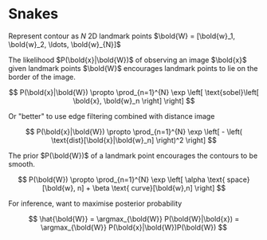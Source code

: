 # Snakes

Represent contour as $N$ 2D landmark points
$\bold{W} = [\bold{w}_1, \bold{w}_2, \ldots, \bold{w}_{N}]$

The likelihood $P(\bold{x}|\bold{W})$ of observing an image
$\bold{x}$ given landmark points $\bold{W}$ encourages landmark points to lie
on the border of the image.

$$
P(\bold{x}|\bold{W}) \propto \prod_{n=1}^{N} \exp \left[
\text{sobel}\left[ \bold{x}, \bold{w}_n \right]
\right]
$$

Or "better" to use edge filtering combined with distance image

$$
P(\bold{x}|\bold{W}) \propto \prod_{n=1}^{N} \exp \left[ -
\left( \text{dist}[\bold{x}|\bold{w}_n] \right)^2
\right]
$$

The prior $P(\bold{W})$ of a landmark point encourages the contours to be
smooth.

$$
P(\bold{W}) \propto \prod_{n=1}^{N} \exp \left[
\alpha \text{ space}[\bold{w}, n] + \beta \text{ curve}[\bold{w},n]
\right]
$$

For inference, want to maximise posterior probability

$$
\hat{\bold{W}} = \argmax_{\bold{W}} P(\bold{W}|\bold{x}) = 
\argmax_{\bold{W}} P(\bold{x}|\bold{W})P(\bold{W})
$$

